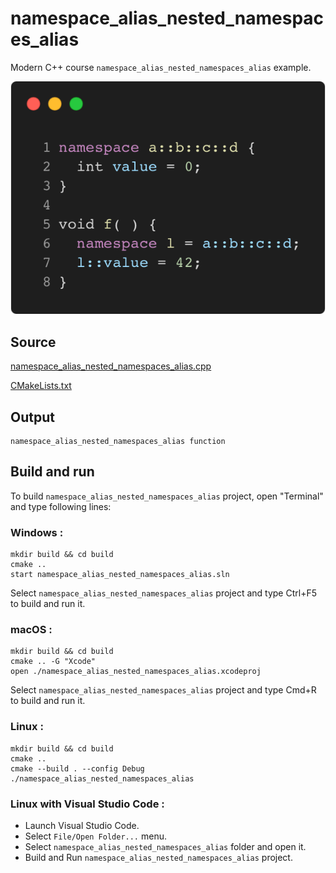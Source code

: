 # namespace_alias_nested_namespaces_alias

Modern C++ course `namespace_alias_nested_namespaces_alias` example.

![namespace_alias_nested_namespaces_alias](../../../../docs/pictures/language_basics/namespace_alias_nested_namespaces_alias.png)

## Source

[namespace_alias_nested_namespaces_alias.cpp](namespace_alias_nested_namespaces_alias.cpp)

[CMakeLists.txt](CMakeLists.txt)

## Output

```
namespace_alias_nested_namespaces_alias function
```

## Build and run

To build `namespace_alias_nested_namespaces_alias` project, open "Terminal" and type following lines:

### Windows :

``` shell
mkdir build && cd build
cmake .. 
start namespace_alias_nested_namespaces_alias.sln
```

Select `namespace_alias_nested_namespaces_alias` project and type Ctrl+F5 to build and run it.

### macOS :

``` shell
mkdir build && cd build
cmake .. -G "Xcode"
open ./namespace_alias_nested_namespaces_alias.xcodeproj
```

Select `namespace_alias_nested_namespaces_alias` project and type Cmd+R to build and run it.

### Linux :

``` shell
mkdir build && cd build
cmake .. 
cmake --build . --config Debug
./namespace_alias_nested_namespaces_alias
```

### Linux with Visual Studio Code :

* Launch Visual Studio Code.
* Select `File/Open Folder...` menu.
* Select `namespace_alias_nested_namespaces_alias` folder and open it.
* Build and Run `namespace_alias_nested_namespaces_alias` project.
